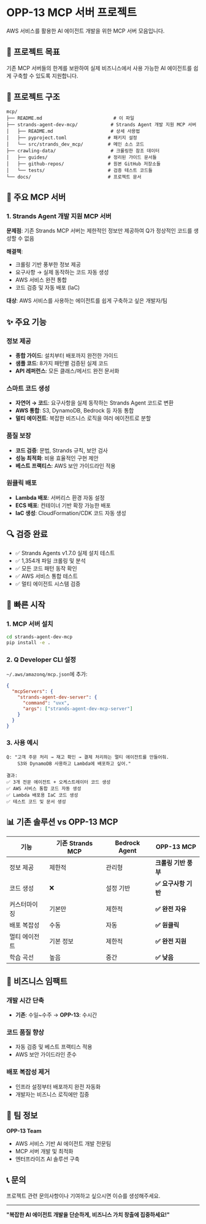 # OPP-13 MCP 서버 프로젝트

AWS 서비스를 활용한 AI 에이전트 개발을 위한 MCP 서버 모음입니다.

## 🎯 프로젝트 목표

기존 MCP 서버들의 한계를 보완하여 실제 비즈니스에서 사용 가능한 AI 에이전트를 쉽게 구축할 수 있도록 지원합니다.

## 📁 프로젝트 구조

```
mcp/
├── README.md                          # 이 파일
├── strands-agent-dev-mcp/            # Strands Agent 개발 지원 MCP 서버
│   ├── README.md                     # 상세 사용법
│   ├── pyproject.toml               # 패키지 설정
│   └── src/strands_dev_mcp/         # 메인 소스 코드
├── crawling-data/                    # 크롤링한 참조 데이터
│   ├── guides/                      # 정리된 가이드 문서들
│   ├── github-repos/                # 원본 GitHub 저장소들
│   └── tests/                       # 검증 테스트 코드들
└── docs/                            # 프로젝트 문서
```

## 🚀 주요 MCP 서버

### 1. Strands Agent 개발 지원 MCP 서버

**문제점**: 기존 Strands MCP 서버는 제한적인 정보만 제공하여 Q가 정상적인 코드를 생성할 수 없음

**해결책**: 
- 크롤링 기반 풍부한 정보 제공
- 요구사항 → 실제 동작하는 코드 자동 생성
- AWS 서비스 완전 통합
- 코드 검증 및 자동 배포 (IaC)

**대상**: AWS 서비스를 사용하는 에이전트를 쉽게 구축하고 싶은 개발자/팀

## ✨ 주요 기능

### 정보 제공
- **종합 가이드**: 설치부터 배포까지 완전한 가이드
- **샘플 코드**: 8가지 패턴별 검증된 실제 코드
- **API 레퍼런스**: 모든 클래스/메서드 완전 문서화

### 스마트 코드 생성
- **자연어 → 코드**: 요구사항을 실제 동작하는 Strands Agent 코드로 변환
- **AWS 통합**: S3, DynamoDB, Bedrock 등 자동 통합
- **멀티 에이전트**: 복잡한 비즈니스 로직을 여러 에이전트로 분할

### 품질 보장
- **코드 검증**: 문법, Strands 규칙, 보안 검사
- **성능 최적화**: 비용 효율적인 구현 제안
- **베스트 프랙티스**: AWS 보안 가이드라인 적용

### 원클릭 배포
- **Lambda 배포**: 서버리스 환경 자동 설정
- **ECS 배포**: 컨테이너 기반 확장 가능한 배포
- **IaC 생성**: CloudFormation/CDK 코드 자동 생성

## 🔍 검증 완료

- ✅ Strands Agents v1.7.0 실제 설치 테스트
- ✅ 1,354개 파일 크롤링 및 분석
- ✅ 모든 코드 패턴 동작 확인
- ✅ AWS 서비스 통합 테스트
- ✅ 멀티 에이전트 시스템 검증

## 🚀 빠른 시작

### 1. MCP 서버 설치
```bash
cd strands-agent-dev-mcp
pip install -e .
```

### 2. Q Developer CLI 설정
`~/.aws/amazonq/mcp.json`에 추가:
```json
{
  "mcpServers": {
    "strands-agent-dev-server": {
      "command": "uvx",
      "args": ["strands-agent-dev-mcp-server"]
    }
  }
}
```

### 3. 사용 예시
```
Q: "고객 주문 처리 → 재고 확인 → 결제 처리하는 멀티 에이전트를 만들어줘. 
    S3와 DynamoDB 사용하고 Lambda에 배포하고 싶어."

결과:
✅ 3개 전문 에이전트 + 오케스트레이터 코드 생성
✅ AWS 서비스 통합 코드 자동 생성
✅ Lambda 배포용 IaC 코드 생성
✅ 테스트 코드 및 문서 생성
```

## 📊 기존 솔루션 vs OPP-13 MCP

| 기능 | 기존 Strands MCP | Bedrock Agent | **OPP-13 MCP** |
|------|------------------|---------------|-----------------|
| 정보 제공 | 제한적 | 관리형 | **크롤링 기반 풍부** |
| 코드 생성 | ❌ | 설정 기반 | **✅ 요구사항 기반** |
| 커스터마이징 | 기본만 | 제한적 | **✅ 완전 자유** |
| 배포 복잡성 | 수동 | 자동 | **✅ 원클릭** |
| 멀티 에이전트 | 기본 정보 | 제한적 | **✅ 완전 지원** |
| 학습 곡선 | 높음 | 중간 | **✅ 낮음** |

## 🎯 비즈니스 임팩트

### 개발 시간 단축
- **기존**: 수일~수주 → **OPP-13**: 수시간

### 코드 품질 향상
- 자동 검증 및 베스트 프랙티스 적용
- AWS 보안 가이드라인 준수

### 배포 복잡성 제거
- 인프라 설정부터 배포까지 완전 자동화
- 개발자는 비즈니스 로직에만 집중

## 👥 팀 정보

**OPP-13 Team**
- AWS 서비스 기반 AI 에이전트 개발 전문팀
- MCP 서버 개발 및 최적화
- 엔터프라이즈 AI 솔루션 구축

## 📞 문의

프로젝트 관련 문의사항이나 기여하고 싶으시면 이슈를 생성해주세요.

---

**"복잡한 AI 에이전트 개발을 단순하게, 비즈니스 가치 창출에 집중하세요!"**
